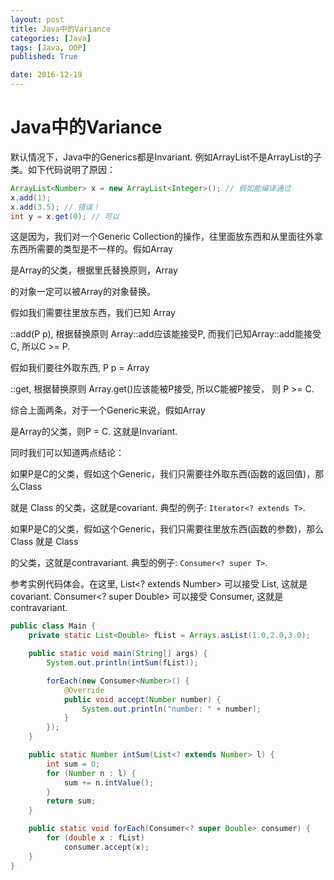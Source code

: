 ```yaml
---
layout: post
title: Java中的Variance
categories: [Java]
tags: [Java, OOP]
published: True

date: 2016-12-19
---
```


# Java中的Variance

默认情况下，Java中的Generics都是Invariant. 例如ArrayList<Integer>不是ArrayList<Number>的子类。如下代码说明了原因：
```Java
ArrayList<Number> x = new ArrayList<Integer>(); // 假如能编译通过
x.add(1);
x.add(3.5); // 错误！
int y = x.get(0); // 可以
```

这是因为，我们对一个Generic Collection的操作，往里面放东西和从里面往外拿东西所需要的类型是不一样的。假如Array<P>是Array<C>的父类，根据里氏替换原则，Array<P>的对象一定可以被Array<C>的对象替换。

假如我们需要往里放东西，我们已知 Array<P>::add(P p), 根据替换原则 Array<C>::add应该能接受P, 而我们已知Array<C>::add能接受C, 所以C >= P. 

假如我们要往外取东西, P p = Array<P>::get, 根据替换原则 Array<C>.get()应该能被P接受, 所以C能被P接受， 则 P >= C.

综合上面两条，对于一个Generic来说，假如Array<P>是Array<C>的父类，则P = C. 这就是Invariant.

同时我们可以知道两点结论：

如果P是C的父类，假如这个Generic，我们只需要往外取东西(函数的返回值)，那么Class<P> 就是 Class<C> 的父类，这就是covariant. 典型的例子: `Iterator<? extends T>`.

如果P是C的父类，假如这个Generic，我们只需要往里放东西(函数的参数)，那么Class<C> 就是 Class<P> 的父类，这就是contravariant. 典型的例子: `Consumer<? super T>`.

参考实例代码体会。在这里, List<? extends Number> 可以接受 List<Double>, 这就是covariant. Consumer<? super Double> 可以接受 Consumer<Number>, 这就是 contravariant.

```Java
public class Main {
    private static List<Double> fList = Arrays.asList(1.0,2.0,3.0);

    public static void main(String[] args) {
        System.out.println(intSum(fList));

        forEach(new Consumer<Number>() {
            @Override
            public void accept(Number number) {
                System.out.println("number: " + number);
            }
        });
    }

    public static Number intSum(List<? extends Number> l) {
        int sum = 0;
        for (Number n : l) {
            sum += n.intValue();
        }
        return sum;
    }

    public static void forEach(Consumer<? super Double> consumer) {
        for (double x : fList)
            consumer.accept(x);
    }
}
```












